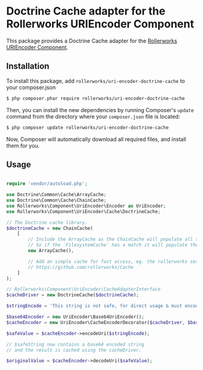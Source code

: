 ﻿Doctrine Cache adapter for the Rollerworks URIEncoder Component
===============================================================

This package provides a Doctrine Cache adapter for the [Rollerworks URIEncoder Component][1].

## Installation

To install this package, add `rollerworks/uri-encoder-doctrine-cache` to your composer.json

```bash
$ php composer.phar require rollerworks/uri-encoder-doctrine-cache
```

Then, you can install the new dependencies by running Composer's `update`
command from the directory where your `composer.json` file is located:

```bash
$ php composer update rollerworks/uri-encoder-doctrine-cache
```

Now, Composer will automatically download all required files, and install them
for you.

## Usage

```php

require 'vendor/autoload.php';

use Doctrine\Common\Cache\ArrayCache;
use Doctrine\Common\Cache\ChainCache;
use Rollerworks\Component\UriEncoder\Encoder as UriEncoder;
use Rollerworks\Component\UriEncoder\Cache\DoctrineCache;

// The Doctrine cache library.
$doctrineCache = new ChainCache(
    [
        // Include the ArrayCache as the ChainCache will populate all the previous cache layers.
        // So if the `FilesystemCache` has a match it will populate the faster ArrayCache.
        new ArrayCache(),

        // Add an simple cache for fast access, eg. the rollerworks session-cache library.
        // https://github.com/rollerworks/Cache
    ]
);

// Rollerworks\Component\UriEncoder\CacheAdapterInterface
$cacheDriver = new DoctrineCache($doctrineCache);

$stringEncode = 'This string is not safe, for direct usage & must encoded';

$base64Encoder = new UriEncoder\Base64UriEncoder();
$cacheEncoder = new UriEncoder\CacheEncoderDecorator($cacheDriver, $base64Encoder);

$safeValue = $cacheEncoder->encodeUri($stringEncode);

// $safeString now contains a base64 encoded string
// and the result is cached using the cacheDriver.

$originalValue = $cacheEncoder->decodeUri($safeValue);
```

[1]: https://github.com/rollerworks/rollerworks-uri-encoder
